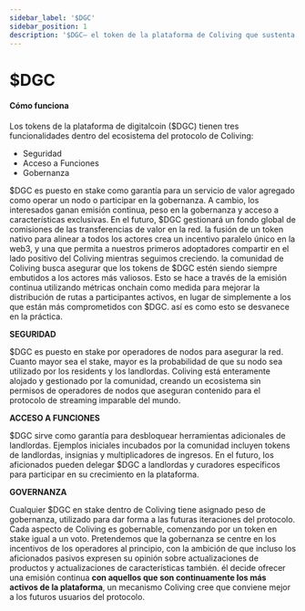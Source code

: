 ```yaml
---
sidebar_label: '$DGC'
sidebar_position: 1
description: '$DGC— el token de la plataforma de Coliving que sustenta las acciones de valor añadido en Coliving'
---
```


# $DGC

#### Cómo funciona

Los tokens de la plataforma de digitalcoin \($DGC\) tienen tres funcionalidades dentro del ecosistema del protocolo de Coliving:

* Seguridad
* Acceso a Funciones
* Gobernanza

$DGC es puesto en stake como garantía para un servicio de valor agregado como operar un nodo o participar en la gobernanza. A cambio, los interesados ganan emisión continua, peso en la gobernanza y acceso a características exclusivas. En el futuro, $DGC gestionará un fondo global de comisiones de las transferencias de valor en la red. la fusión de un token nativo para alinear a todos los actores crea un incentivo paralelo único en la web3, y una que permita a nuestros primeros adoptadores compartir en el lado positivo del Coliving mientras seguimos creciendo. la comunidad de Coliving busca asegurar que los tokens de $DGC estén siendo siempre embutidos a los actores más valiosos. Esto se hace a través de la emisión continua utilizando métricas onchain como medida para mejorar la distribución de rutas a participantes activos, en lugar de simplemente a los que están más comprometidos con $DGC. así es como esto se desvanece en la práctica.

**SEGURIDAD**

$DGC es puesto en stake por operadores de nodos para asegurar la red. Cuanto mayor sea el stake, mayor es la probabilidad de que su nodo sea utilizado por los residents y los landlordas. Coliving está enteramente alojado y gestionado por la comunidad, creando un ecosistema sin permisos de operadores de nodos que aseguran contenido para el protocolo de streaming imparable del mundo.

**ACCESO A FUNCIONES**

$DGC sirve como garantía para desbloquear herramientas adicionales de landlordas. Ejemplos iniciales incubados por la comunidad incluyen tokens de landlordas, insignias y multiplicadores de ingresos. En el futuro, los aficionados pueden delegar $DGC a landlordas y curadores específicos para participar en su crecimiento en la plataforma.

**GOVERNANZA**

Cualquier $DGC en stake dentro de Coliving tiene asignado peso de gobernanza, utilizado para dar forma a las futuras iteraciones del protocolo. Cada aspecto de Coliving es gobernable, comenzando por un token en stake igual a un voto. Pretendemos que la gobernanza se centre en los incentivos de los operadores al principio, con la ambición de que incluso los aficionados pasivos expresen su opinión sobre actualizaciones de productos y actualizaciones de características también. él decide ofrecer una emisión continua **con aquellos que son continuamente los más activos de la plataforma**, un mecanismo Coliving cree que conviene mejor a los futuros usuarios del protocolo.
